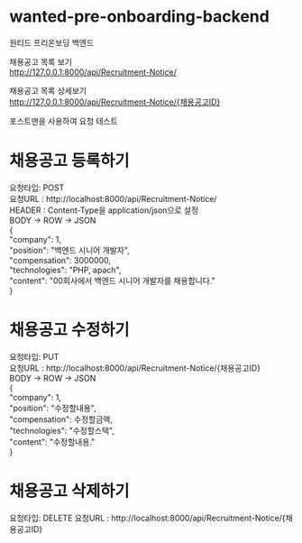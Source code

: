 # wanted-pre-onboarding-backend
원티드 프리온보딩 백엔드

채용공고 목록 보기  
http://127.0.0.1:8000/api/Recruitment-Notice/  

채용공고 목록 상세보기  
http://127.0.0.1:8000/api/Recruitment-Notice/{채용공고ID}  
  
포스트맨을 사용하여 요청 테스트  
  
# 채용공고 등록하기  
요청타입: POST  
요청URL : http://localhost:8000/api/Recruitment-Notice/  
HEADER : Content-Type을 application/json으로 설정  
BODY -> ROW -> JSON  
{  
    "company": 1,  
    "position": "백엔드 시니어 개발자",  
    "compensation": 3000000,  
    "technologies": "PHP, apach",  
    "content": "00회사에서 백엔드 시니어 개발자를 채용합니다."  
}  
  
# 채용공고 수정하기  
요청타입: PUT  
요청URL : http://localhost:8000/api/Recruitment-Notice/{채용공고ID}  
BODY -> ROW -> JSON  
{  
    "company": 1,  
    "position": "수정할내용",  
    "compensation": 수정할금액,  
    "technologies": "수정할스택",  
    "content": "수정할내용."  
}  
  
# 채용공고 삭제하기
요청타입: DELETE
요청URL : http://localhost:8000/api/Recruitment-Notice/{채용공고ID}
